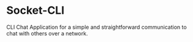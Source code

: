 # Socket-CLI
CLI Chat Application for a simple and straightforward communication to chat with others over a network.
